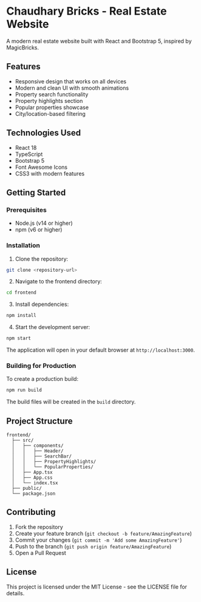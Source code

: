 # Chaudhary Bricks - Real Estate Website

A modern real estate website built with React and Bootstrap 5, inspired by MagicBricks.

## Features

- Responsive design that works on all devices
- Modern and clean UI with smooth animations
- Property search functionality
- Property highlights section
- Popular properties showcase
- City/location-based filtering

## Technologies Used

- React 18
- TypeScript
- Bootstrap 5
- Font Awesome Icons
- CSS3 with modern features

## Getting Started

### Prerequisites

- Node.js (v14 or higher)
- npm (v6 or higher)

### Installation

1. Clone the repository:
```bash
git clone <repository-url>
```

2. Navigate to the frontend directory:
```bash
cd frontend
```

3. Install dependencies:
```bash
npm install
```

4. Start the development server:
```bash
npm start
```

The application will open in your default browser at `http://localhost:3000`.

### Building for Production

To create a production build:

```bash
npm run build
```

The build files will be created in the `build` directory.

## Project Structure

```
frontend/
  ├── src/
  │   ├── components/
  │   │   ├── Header/
  │   │   ├── SearchBar/
  │   │   ├── PropertyHighlights/
  │   │   └── PopularProperties/
  │   ├── App.tsx
  │   ├── App.css
  │   └── index.tsx
  ├── public/
  └── package.json
```

## Contributing

1. Fork the repository
2. Create your feature branch (`git checkout -b feature/AmazingFeature`)
3. Commit your changes (`git commit -m 'Add some AmazingFeature'`)
4. Push to the branch (`git push origin feature/AmazingFeature`)
5. Open a Pull Request

## License

This project is licensed under the MIT License - see the LICENSE file for details.
